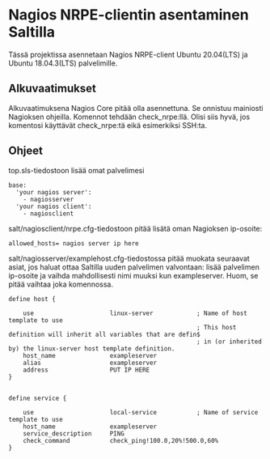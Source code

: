 # Nagios NRPE-clientin asentaminen Saltilla

Tässä projektissa asennetaan Nagios NRPE-client Ubuntu 20.04(LTS) ja Ubuntu 18.04.3(LTS) palvelimille.

## Alkuvaatimukset
Alkuvaatimuksena Nagios Core pitää olla asennettuna. Se onnistuu mainiosti Nagioksen ohjeilla. Komennot tehdään check_nrpe:llä. Olisi siis hyvä, jos komentosi käyttävät check_nrpe:tä eikä esimerkiksi SSH:ta. 

## Ohjeet
top.sls-tiedostoon lisää omat palvelimesi
```
base:
  'your nagios server':
    - nagiosserver
  'your nagios client':
    - nagiosclient
```

salt/nagiosclient/nrpe.cfg-tiedostoon pitää lisätä oman Nagioksen ip-osoite:
```
allowed_hosts= nagios server ip here

```

salt/nagiosserver/examplehost.cfg-tiedostossa pitää muokata seuraavat asiat, jos haluat ottaa Saltilla uuden palvelimen valvontaan:
lisää palvelimen ip-osoite ja vaihda mahdollisesti nimi muuksi kun exampleserver. Huom, se pitää vaihtaa joka komennossa.
```
define host {

    use                     linux-server            ; Name of host template to use
                                                    ; This host definition will inherit all variables that are defin$
                                                    ; in (or inherited by) the linux-server host template definition.
    host_name               exampleserver
    alias                   exampleserver
    address                 PUT IP HERE 
}


define service {

    use                     local-service           ; Name of service template to use
    host_name               exampleserver
    service_description     PING
    check_command           check_ping!100.0,20%!500.0,60%
}

```


